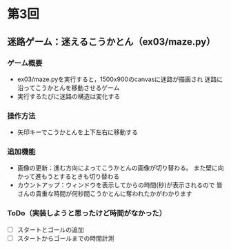 # 第3回
## 迷路ゲーム：迷えるこうかとん（ex03/maze.py）
### ゲーム概要
- ex03/maze.pyを実行すると，1500x900のcanvasに迷路が描画され
迷路に沿ってこうかとんを移動させるゲーム
- 実行するたびに迷路の構造は変化する
### 操作方法
- 矢印キーでこうかとんを上下左右に移動する
### 追加機能
- 画像の更新：進む方向によってこうかとんの画像が切り替わる。
また壁に向かって進もうとするときも切り替わる
- カウントアップ：ウィンドウを表示してからの時間(秒)が表示されるので
皆さんの貴重な時間が何秒間こうかとんに奪われたかがわかります
### ToDo（実装しようと思ったけど時間がなかった）
- [ ] スタートとゴールの追加
- [ ] スタートからゴールまでの時間計測